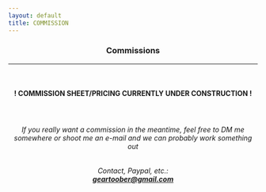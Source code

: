 ```yaml
---
layout: default
title: COMMISSION
---
```


<h3><p style="text-align: center;">Commissions</p></h3>
<hr>
<br>
<h4><p style="text-align: center;"><b>! COMMISSION SHEET/PRICING CURRENTLY UNDER CONSTRUCTION !</b></p></h4>
<br>
<h6><p style="text-align: center;">If you really want a commission in the meantime, feel free to DM me somewhere or shoot me an e-mail and we can probably work something out</p></h6>
<h6><p style="text-align: center;">Contact, Paypal, etc.:
	<br>
	<b><a href="mailto:geartoober@gmail.com" target="_blank">geartoober@gmail.com</a></b></p></h6>
<br>
<!--
	<img src="{{ site.url }}/assets/images/comishsheetv2.png">
	<br>
	<br>
	<h4>Details</h4>
	
	<ul style="font-family: 'Kosugi', sans-serif;">
	<li>You can fill out the Google Form at the bottom or send me an e-mail, whatever makes you feel good.</li>
	<li>Please provide picture references.</li>
	<li>Also provide in your e-mail or Form submission how I should contact you, e-mail or otherwise.</li>
	<li>After I receive your request I will message you back to confirm the price.</li>
	<li>If the price is good with you, you can send the payment of the full price and then I will do the begin of draw.</li>
	  <ul>
	  <li>Ko-fi payment can go to my ko-fi page <a href="https://ko-fi.com/meltface" target="_blank">here</a>.</li>
	  <li>Any other payment must go to my Paypal at geartoober@gmail.com. Payments for sketch stuff can go here too.</li>
	  </ul>
	<br>
	<li>I will probably post your commission once it is done on social media unless you tell me not to.</li>
	<li>If it's a more intensive work I may want to send you a WIP or two to make sure it's to your liking. Likewise feel free to contact me whenever about progress.</li>
	<br>
	<li><b>Things I will draw</b></li>
	  <ul>
	  <li>SFW</li>
	  <li>Human people</li>
	  <li>Fanart</li>
	  <li>OCs</li>
	  <li>Simple, funny little cartoon creatures</li>
	  </ul>
	<li><b>Things I may or may not draw</b> (it depends) [we can talk about it]</li>
	  <ul>
	  <li>NSFW (people but naked)</li>
	  <li>Furry</li>
	  <li>Light gore (blood)</li>
	  </ul>
	<li><b>Things I will not draw due to cowardice</b></li>
	  <ul>
	  <li><b>SEX!</b></li>
	  <li>Heavy gore (hyperrealistic blood)(guts)</li>
	  <li>Mecha/Intricate armor</li>
	  <li>Real a*s animals</li>
	  <li>Even if not listed here I have the right to turn down any commission for whatever reason because I said so.</li>
	  </ul>
	</ul>
	<br>
	<iframe src="https://docs.google.com/forms/d/e/1FAIpQLSfAqy9fqPVyBIZQYQHCt5DULZ11K0sa8WSDBO4THI0W9E1WJw/viewform?embedded=true" width="640" height="1479" frameborder="0" marginheight="0" marginwidth="0">Loading…</iframe>
-->
<br>
<br>
<p style="text-align: center; font-family: 'Kosugi', sans-serif;"><a href="{{ site.baseurl }}{% link index.html %}">Home</a></p>
